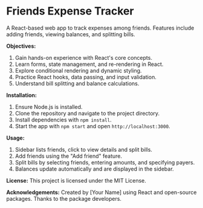 # Friends Expense Tracker

A React-based web app to track expenses among friends. Features include adding friends, viewing balances, and splitting bills.

**Objectives:**
1. Gain hands-on experience with React's core concepts.
2. Learn forms, state management, and re-rendering in React.
3. Explore conditional rendering and dynamic styling.
4. Practice React hooks, data passing, and input validation.
5. Understand bill splitting and balance calculations.

**Installation:**
1. Ensure Node.js is installed.
2. Clone the repository and navigate to the project directory.
3. Install dependencies with `npm install`.
4. Start the app with `npm start` and open `http://localhost:3000`.

**Usage:**
1. Sidebar lists friends, click to view details and split bills.
2. Add friends using the "Add friend" feature.
3. Split bills by selecting friends, entering amounts, and specifying payers.
4. Balances update automatically and are displayed in the sidebar.

**License:**
This project is licensed under the MIT License.

**Acknowledgements:**
Created by [Your Name] using React and open-source packages. Thanks to the package developers.